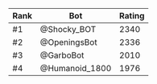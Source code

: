 Rank|Bot|Rating
---|---|---
#1|@Shocky_BOT|2340
#2|@OpeningsBot|2336
#3|@GarboBot|2010
#4|@Humanoid_1800|1976
